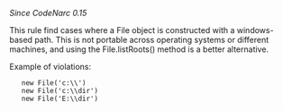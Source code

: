 
*Since CodeNarc 0.15*

This rule find cases where a File object is constructed with a windows-based path. This is not portable across operating systems
or different machines, and using  the File.listRoots() method is a better alternative.

Example of violations:

```
   new File('c:\\')
   new File('c:\\dir')
   new File('E:\\dir')
```

